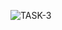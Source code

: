 ![TASK-3](https://user-images.githubusercontent.com/78423038/130013291-c7e28893-7a22-4a06-93ae-9e80b5996b12.png)
